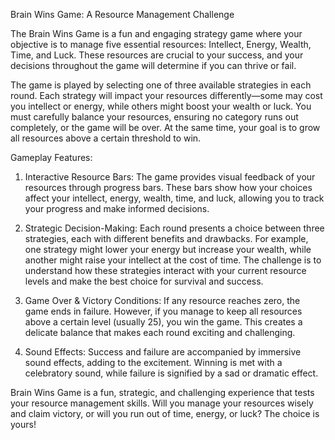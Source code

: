 Brain Wins Game: A Resource Management Challenge

The Brain Wins Game is a fun and engaging strategy game where your objective is to manage five essential resources: Intellect, Energy, Wealth, Time, and Luck. These resources are crucial to your success, and your decisions throughout the game will determine if you can thrive or fail.

The game is played by selecting one of three available strategies in each round. Each strategy will impact your resources differently—some may cost you intellect or energy, while others might boost your wealth or luck. You must carefully balance your resources, ensuring no category runs out completely, or the game will be over. At the same time, your goal is to grow all resources above a certain threshold to win.

Gameplay Features:

1. Interactive Resource Bars: The game provides visual feedback of your resources through progress bars. These bars show how your choices affect your intellect, energy, wealth, time, and luck, allowing you to track your progress and make informed decisions.


2. Strategic Decision-Making: Each round presents a choice between three strategies, each with different benefits and drawbacks. For example, one strategy might lower your energy but increase your wealth, while another might raise your intellect at the cost of time. The challenge is to understand how these strategies interact with your current resource levels and make the best choice for survival and success.


3. Game Over & Victory Conditions: If any resource reaches zero, the game ends in failure. However, if you manage to keep all resources above a certain level (usually 25), you win the game. This creates a delicate balance that makes each round exciting and challenging.


4. Sound Effects: Success and failure are accompanied by immersive sound effects, adding to the excitement. Winning is met with a celebratory sound, while failure is signified by a sad or dramatic effect.



Brain Wins Game is a fun, strategic, and challenging experience that tests your resource management skills. Will you manage your resources wisely and claim victory, or will you run out of time, energy, or luck? The choice is yours!

